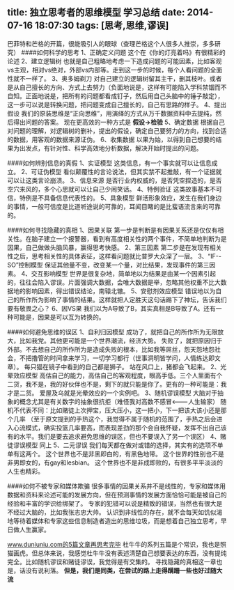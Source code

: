 title: 独立思考者的思维模型 学习总结
date: 2014-07-16 18:07:30
tags: [思考,思维,谬误]
---

巴菲特和芒格的开篇，很能吸引人的眼球（查理芒格这个人很多人推崇，多多研究）
####如何科学的思考
1、正确定义问题
这个在《你的灯亮着吗》有很精彩的论述
2、建立逻辑树
也就是自己粗略地考虑一下造成问题的可能因素，比如客观vs主观，相对vs绝对，外部vs内部等。走到这一步的时候，每个人看问题的全面性就不一样了。
3、奥多姆剃刀
对自己建立的逻辑树留其主干，删其枝叶。或者是从自己擅长的方向、方式上去努力（负面地说是，这样有可能陷入学科禁锢而不自知。正面地说是，把所有的问题都看成钉子，然后用自己头脑中的锤子敲定），这一步可以说是转换问题，把问题变成自己擅长的，自己有思路的样子。
4、提出假设
我们的原装思维是“正向思维”，用演绎的方式从万千数据资料中去提纯，然后得出问题的答案。
现在更高效的一种方式是 **假设->检验**
5、确定数据
根据自己对问题的理解，对逻辑树的删补，提出的假设，确定自己要努力的方向，找到合适的数据，用客观的数据来源证伪。
6、收集数据
以果为始，以得到自己想要的结果为出发点，有针对性、科学高效地分析数据，解决开始时提出的问题。

####如何辨别信息的真假
1、实证模型
这类信息，有一个事实就可以让信息成立。
2、可证伪模型
看似颠覆性的言论说法，但其实禁不起推敲，有一个证据就可以让这类言论崩溃。
3、信息来源
是否行业内权威的，是否凭空捏造的，是否空穴来风的，多个心思就可以让自己少闹笑话。
4、特例验证
这类故事基本不可信，特例是不具备信息代表性的。
5、具象模型
鲜活形象效应，发生在我们身边的事情，一般可信度是比道听途说的可靠的，耳闻目睹的是比蜚语流言来的可靠的。

####如何寻找隐藏的真相
1、因果关联
第一步是判断是有因果关系还是仅仅有相关性。在脑子建立一个报警器，看到有高度相关性的两个事件，不简单地判断为是因果，自己做做头脑风暴，赢得思考快感。
2、第三因素
第二步是在发现有相关性之后，思考相关性的具体表征，这样看问题就比普罗大众深了一层。
3、“IF--SO”控制模型
保证其他量不变，改变某一个量，对比结果，发现事件的第三因素。
4、交互影响模型
世界是很复杂地，简单地以为结果是由某一个因素引起的，往往会陷入谬误。片面强调大数据，会唯大数据是举，忽略其他权重不比大数据地的影响因素，得出错误结论，南辕北辙。
5、安慰剂效应模型
错误地以为自己的所作所为影响了事情的结果。这样就把人定胜天这句话踢下了神坛，告诉我们要有敬畏之心？
6、因VS果
我们以为A导致了B，其实真相是B导致了A。还有一种可能是，因果是可以互为转换的。

####如何避免思维的误区
1、自利归因模型
成功了，就把自己的所作所为无限放大，比如我党。其他更可能是一个世界潮流，经济大势。
失败了，就把原因归于外部。不去想自己的所作所为是造成失败的根本，比如我等屌丝，怨天怨地怨社会，不把撸管的时间拿来学习，一切学习都行（世事洞明皆学问，人情练达即文章）。
每只猫在镜子中看到的自己都是狮子。
站在风口上，猪都会飞起来。
2、光晕效应模型
高估自己的能力，高估自己的客观程度，眼高手低。三个人里面有个二货，我不是，我的好伙伴也不是，剩下的就只能是你了。更有的一种可能是：我才是二货。
爱屋及乌就是光晕效应的一个实例吧。
3、随机谬误模型
大脑对于抽象的概念尤其是有关数字的抽象很抗拒（难怪我对高数不感冒<---人生输家）
随机不代表不同：比如赌徒上次押宝，压大压小，这一把小，下一把该大该小还是那个几率
（至于原文提到的手热这个，我觉得不属于随机的范围了，手热之后会进入心流模式，确实投篮几率要高，而表现差劲的那个会自我怀疑，发挥不出自己该有的水平。我们是要去追求避免思维的误区，但也不要误入了另一个误区）
4、赌徒谬误模型
同上
5、二元谬误
我们每天都在做对或错的选择，其实有的选项不单单有这两个。
这个世界也不是非黑即白的，有黑色地带。
这个世界的性别也不是非男即女的，有gay和lesbian。
这个世界也不是非成即败的，有很多平平淡淡的人生也精彩。

####如何不被专家和媒体欺骗
很多事情的因果关系并不是线性的，专家和媒体用数据和资料来论述可能的发展方向，但在预测事情的发展方面恰恰可能是被自己的经验和丰富的学识给绑架了。
专家的犯错可以说是精致的错误，当然也有很大是不经过大脑的，比如我张志忠大帅。
认识到非线性的存在，就不会每天如饥似渴地等待着媒体和专家这些信息制造者造出的思维垃圾，而是想着自己独立思考，早日做人生赢家。

www.duniuniu.com的5篇文章再思考完毕
杜牛牛的系列五篇是个常识，我也是照猫画虎。但总体来说，我感觉杜牛牛没有表述清楚自己想要表达的东西，没有提纯完全。比如随机谬误和赌徒谬误，我觉得是有交集的。
寻找隐藏的真相这一章也是，话没有说利落。
**但是，我们是同类，在尝试的路上走得蹒跚一些也好过随大流**




